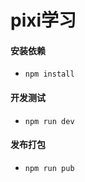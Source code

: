 # pixi学习

#### 安装依赖

- ```
  npm install
  ```

#### 开发测试

- ```
  npm run dev
  ```

#### 发布打包

- ```
  npm run pub
  ```